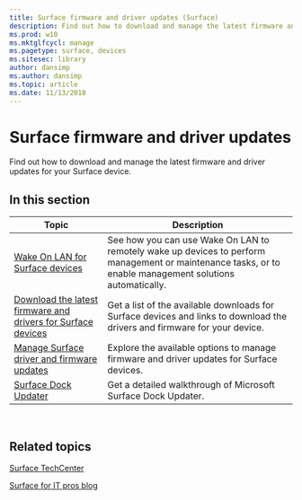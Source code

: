 ```yaml
---
title: Surface firmware and driver updates (Surface)
description: Find out how to download and manage the latest firmware and driver updates for your Surface device.
ms.prod: w10
ms.mktglfcycl: manage
ms.pagetype: surface, devices
ms.sitesec: library
author: dansimp
ms.author: dansimp
ms.topic: article
ms.date: 11/13/2018
---
```


# Surface firmware and driver updates

Find out how to download and manage the latest firmware and driver updates for your Surface device.

## In this section

| Topic | Description |
| --- | --- |
|[Wake On LAN for Surface devices](wake-on-lan-for-surface-devices.md) | See how you can use Wake On LAN to remotely wake up devices to perform management or maintenance tasks, or to enable management solutions automatically. |
| [Download the latest firmware and drivers for Surface devices](deploy-the-latest-firmware-and-drivers-for-surface-devices.md)| Get a list of the available downloads for Surface devices and links to download the drivers and firmware for your device.| 
| [Manage Surface driver and firmware updates](manage-surface-pro-3-firmware-updates.md)| Explore the available options to manage firmware and driver updates for Surface devices.|
| [Surface Dock Updater](surface-dock-updater.md)| Get a detailed walkthrough of Microsoft Surface Dock Updater.|
 

## Related topics

[Surface TechCenter](https://technet.microsoft.com/windows/surface)

[Surface for IT pros blog](http://blogs.technet.com/b/surface/)

 

 





